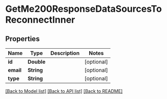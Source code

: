 # GetMe200ResponseDataSourcesToReconnectInner

## Properties
Name | Type | Description | Notes
------------ | ------------- | ------------- | -------------
**id** | **Double** |  | [optional] 
**email** | **String** |  | [optional] 
**type** | **String** |  | [optional] 

[[Back to Model list]](../README.md#documentation-for-models) [[Back to API list]](../README.md#documentation-for-api-endpoints) [[Back to README]](../README.md)


